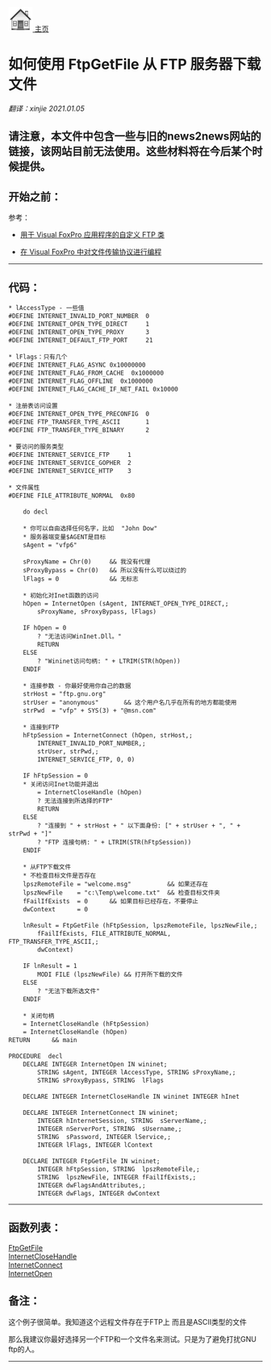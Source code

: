 [<img src="../images/home.png"> 主页 ](https://github.com/VFP9/Win32API)  

# 如何使用 FtpGetFile 从 FTP 服务器下载文件
_翻译：xinjie  2021.01.05_

## 请注意，本文件中包含一些与旧的news2news网站的链接，该网站目前无法使用。这些材料将在今后某个时候提供。


## 开始之前：
参考：

* [用于 Visual FoxPro 应用程序的自定义 FTP 类](sample_344.md)  
<!-- Anatoliy --> 
* [在 Visual FoxPro 中对文件传输协议进行编程](?article=3)  

  
***  


## 代码：
```foxpro  
* lAccessType - 一些值
#DEFINE INTERNET_INVALID_PORT_NUMBER  0
#DEFINE INTERNET_OPEN_TYPE_DIRECT     1
#DEFINE INTERNET_OPEN_TYPE_PROXY      3
#DEFINE INTERNET_DEFAULT_FTP_PORT     21

* lFlags：只有几个
#DEFINE INTERNET_FLAG_ASYNC 0x10000000
#DEFINE INTERNET_FLAG_FROM_CACHE  0x1000000
#DEFINE INTERNET_FLAG_OFFLINE  0x1000000
#DEFINE INTERNET_FLAG_CACHE_IF_NET_FAIL 0x10000

* 注册表访问设置
#DEFINE INTERNET_OPEN_TYPE_PRECONFIG  0
#DEFINE FTP_TRANSFER_TYPE_ASCII       1
#DEFINE FTP_TRANSFER_TYPE_BINARY      2

* 要访问的服务类型
#DEFINE INTERNET_SERVICE_FTP     1
#DEFINE INTERNET_SERVICE_GOPHER  2
#DEFINE INTERNET_SERVICE_HTTP    3

* 文件属性
#DEFINE FILE_ATTRIBUTE_NORMAL  0x80

	do decl

	* 你可以自由选择任何名字，比如  "John Dow"
	* 服务器端变量$AGENT是目标
	sAgent = "vfp6"

	sProxyName = Chr(0)		&& 我没有代理
	sProxyBypass = Chr(0)	&& 所以没有什么可以绕过的
	lFlags = 0				&& 无标志

	* 初始化对Inet函数的访问
	hOpen = InternetOpen (sAgent, INTERNET_OPEN_TYPE_DIRECT,;
		sProxyName, sProxyBypass, lFlags)

	IF hOpen = 0
		? "无法访问WinInet.Dll。"
		RETURN
	ELSE
		? "Wininet访问句柄: " + LTRIM(STR(hOpen))
	ENDIF
	
	* 连接参数 - 你最好使用你自己的数据
	strHost = "ftp.gnu.org"
	strUser = "anonymous"		&& 这个用户名几乎在所有的地方都能使用
	strPwd  = "vfp" + SYS(3) + "@msn.com"

	* 连接到FTP
	hFtpSession = InternetConnect (hOpen, strHost,;
		INTERNET_INVALID_PORT_NUMBER,;
		strUser, strPwd,;
		INTERNET_SERVICE_FTP, 0, 0)

	IF hFtpSession = 0
	* 关闭访问Inet功能并退出
		= InternetCloseHandle (hOpen)
		? 无法连接到所选择的FTP"
		RETURN
	ELSE
		? "连接到 " + strHost + " 以下面身份: [" + strUser + ", " + strPwd + "]"
		? "FTP 连接句柄: " + LTRIM(STR(hFtpSession))
	ENDIF
	
	* 从FTP下载文件
	* 不检查目标文件是否存在
	lpszRemoteFile = "welcome.msg"		    && 如果还存在
	lpszNewFile    = "c:\Temp\welcome.txt"	&& 检查目标文件夹
	fFailIfExists  = 0		&& 如果目标已经存在，不要停止
	dwContext      = 0

	lnResult = FtpGetFile (hFtpSession, lpszRemoteFile, lpszNewFile,;
		fFailIfExists, FILE_ATTRIBUTE_NORMAL, FTP_TRANSFER_TYPE_ASCII,;
		dwContext)

	IF lnResult = 1
		MODI FILE (lpszNewFile)	&& 打开所下载的文件
	ELSE
		? "无法下载所选文件"
	ENDIF

	* 关闭句柄
	= InternetCloseHandle (hFtpSession)
	= InternetCloseHandle (hOpen)
RETURN		&& main

PROCEDURE  decl
	DECLARE INTEGER InternetOpen IN wininet;
		STRING sAgent, INTEGER lAccessType, STRING sProxyName,;
		STRING sProxyBypass, STRING  lFlags
	
	DECLARE INTEGER InternetCloseHandle IN wininet INTEGER hInet

	DECLARE INTEGER InternetConnect IN wininet;
		INTEGER hInternetSession, STRING  sServerName,;
		INTEGER nServerPort, STRING  sUsername,;
		STRING  sPassword, INTEGER lService,;
		INTEGER lFlags, INTEGER lContext

	DECLARE INTEGER FtpGetFile IN wininet;
		INTEGER hFtpSession, STRING  lpszRemoteFile,;
		STRING  lpszNewFile, INTEGER fFailIfExists,;
		INTEGER dwFlagsAndAttributes,;
		INTEGER dwFlags, INTEGER dwContext  
```  
***  


## 函数列表：
[FtpGetFile](../libraries/wininet/FtpGetFile.md)  
[InternetCloseHandle](../libraries/wininet/InternetCloseHandle.md)  
[InternetConnect](../libraries/wininet/InternetConnect.md)  
[InternetOpen](../libraries/wininet/InternetOpen.md)  

## 备注：
这个例子很简单。我知道这个远程文件存在于FTP上 而且是ASCII类型的文件  
  
那么我建议你最好选择另一个FTP和一个文件名来测试。只是为了避免打扰GNU ftp的人。 

***  

